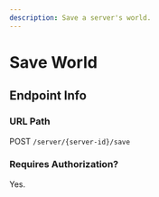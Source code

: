 ```yaml
---
description: Save a server's world.
---
```


# Save World

## Endpoint Info

### URL Path

POST `/server/{server-id}/save`

### Requires Authorization?

Yes.


